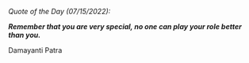 *Quote of the Day (07/15/2022):*

_**Remember that you are very special, no one can play your role better than you.**_

Damayanti Patra